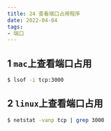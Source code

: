 ```yaml
---
title: 24 查看端口占用程序
date: 2022-04-04
tags:
- 端口
---
```


## 1 `mac`上查看端口占用
``` bash
$ lsof -i tcp:3000 
```

## 2 `linux`上查看端口占用
``` bash
$ netstat -vanp tcp | grep 3000
```

